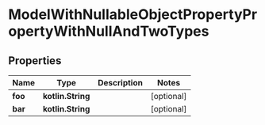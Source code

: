 
# ModelWithNullableObjectPropertyPropertyWithNullAndTwoTypes

## Properties
Name | Type | Description | Notes
------------ | ------------- | ------------- | -------------
**foo** | **kotlin.String** |  |  [optional]
**bar** | **kotlin.String** |  |  [optional]



